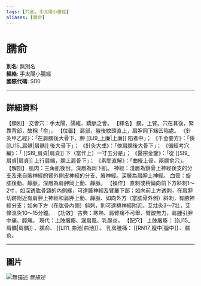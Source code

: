```yaml
---
tags: [穴道, 手太陽小腸經]
aliases: [臑俞]
---
```


# 臑俞

**別名**: 無別名  
**經絡**: 手太陽小腸經  
**國際代碼**: SI10  

---

## 詳細資料
【類別】
交會穴：手太陽、陽維、蹻脈之會。
【釋名】
臑，上臂。穴在其後，緊靠背部，故稱「俞」。
【位置】
肩部，腋後紋頭直上，肩胛岡下緣凹陷處。
《針灸甲乙經》：「在肩臑後大骨下，胛 [[LI9_上廉|上廉]] 陷者中」；
《千金要方》：「俠 [[LI15_肩髃|肩髃]] 後大骨下」；
《針灸大成》：「俠肩臑後大骨下」；
《循經考穴編》：「 [[SI9_肩貞|肩貞]] 下（當作上）一寸五分是」；
《醫宗金鑒》：「從 [[SI9_肩貞|肩貞]] 上行肩端，臑上肩骨下」；
《素問直解》：「曲掖上骨，兩臑俞穴」。
【解剖】
肌肉：三角肌後份，深層為岡下肌。
神經：淺層為鎖骨上神經後支的分支及來自腋神經的臂外側皮神經的分支、腋神經。深層為肩胛上神經。
血管：旋肱後動、靜脈，深層為肩胛岡上動、靜脈。
【操作】
直刺或稍偏向前下方斜刺1～2寸，如深透肱骨頸的內側緣，可達腋神經及臂叢下部；如向前上方透刺，在肩胛切跡附近有肩胛上神經和肩胛上動、靜脈、如向外方（當肱骨外側）斜刺，有腋神經分支；如向下方（在肱骨內側）斜刺，則可達橈神經附近。艾炷灸3～7壯，艾條溫灸10～15分鐘。
【功效】
古典：寒熱、肩臂痛不可舉、臂酸無力，肩腫引胛中痛、脛痛。
現代：上肢癱瘓、漏肩風、乳腺炎。
【配穴】
上肢癱瘓： [[LI15_肩髃|肩髃]] 、臑俞、 [[LI11_曲池|曲池]] 。
乳房腫痛： [[RN17_膻中|膻中]] 、臑俞。

---

## 圖片
![無描述](https://yibian.hopto.org/pic/shu16/192.gif)
_無描述_

